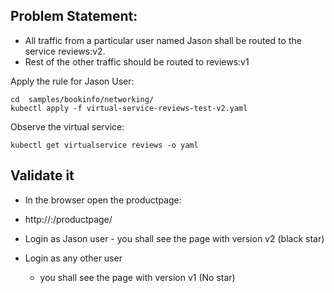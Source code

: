 
## Problem Statement: 
 - All traffic from a particular user named Jason shall be routed to the service reviews:v2.
 - Rest of the other traffic should be routed to reviews:v1
 
 Apply the rule for Jason User: 
 
    cd  samples/bookinfo/networking/
    kubectl apply -f virtual-service-reviews-test-v2.yaml
    
 Observe the virtual service:
  
    kubectl get virtualservice reviews -o yaml
    
  ## Validate it 
  
  - In the browser open the productpage: 
  - http://<public-ip>:<nodeport>/productpage/
  
  - Login as Jason user
        - you shall see the page with version v2 (black star)
        
   - Login as any other user
        - you shall see the page with version v1 (No star)
        
        
        
   
  
    
